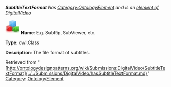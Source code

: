 ___SubtitleTextFormat__ has [Category:OntologyElement](../../Category/OntologyElement.md "Category:OntologyElement") and is an [element of](../../Property/ElementOf.md "Property:ElementOf") [DigitalVideo](../../Submissions/DigitalVideo.md "Submissions:DigitalVideo")_


  




[![Class](../../images/thumb/2/27/Class.gif/45px-Class.gif)](../../Image/Class.gif.md "Class")
__Name__: E.g. SubRip, SubViewer, etc. 


__Type:__ owl:Class 


__Description__: The file format of subtitles. 





Retrieved from "[http://ontologydesignpatterns.org/wiki/Submissions:DigitalVideo/SubtitleTextFormat](../../Submissions/DigitalVideo/hasSubtitleTextFormat.md)"
 [Category](http://ontologydesignpatterns.org/wiki/Special:Categories "Special:Categories"): [OntologyElement](../../Category/OntologyElement.md "Category:OntologyElement")